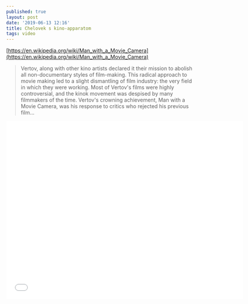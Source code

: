 ```yaml
---
published: true
layout: post
date: '2019-06-13 12:16'
title: Chelovek s kino-apparatom
tags: video 
---
```

[https://en.wikipedia.org/wiki/Man_with_a_Movie_Camera](https://en.wikipedia.org/wiki/Man_with_a_Movie_Camera)

> Vertov, along with other kino artists declared it their mission to abolish all non-documentary styles of film-making. This radical approach to movie making led to a slight dismantling of film industry: the very field in which they were working. Most of Vertov's films were highly controversial, and the kinok movement was despised by many filmmakers of the time. Vertov's crowning achievement, Man with a Movie Camera, was his response to critics who rejected his previous film...

<iframe src="//commons.wikimedia.org/wiki/File:Man_With_A_Movie_Camera_(Dziga_Vertov,_1929).webm?embedplayer=yes" width="640" height="480" frameborder="0" webkitAllowFullScreen mozallowfullscreen allowFullScreen></iframe>
